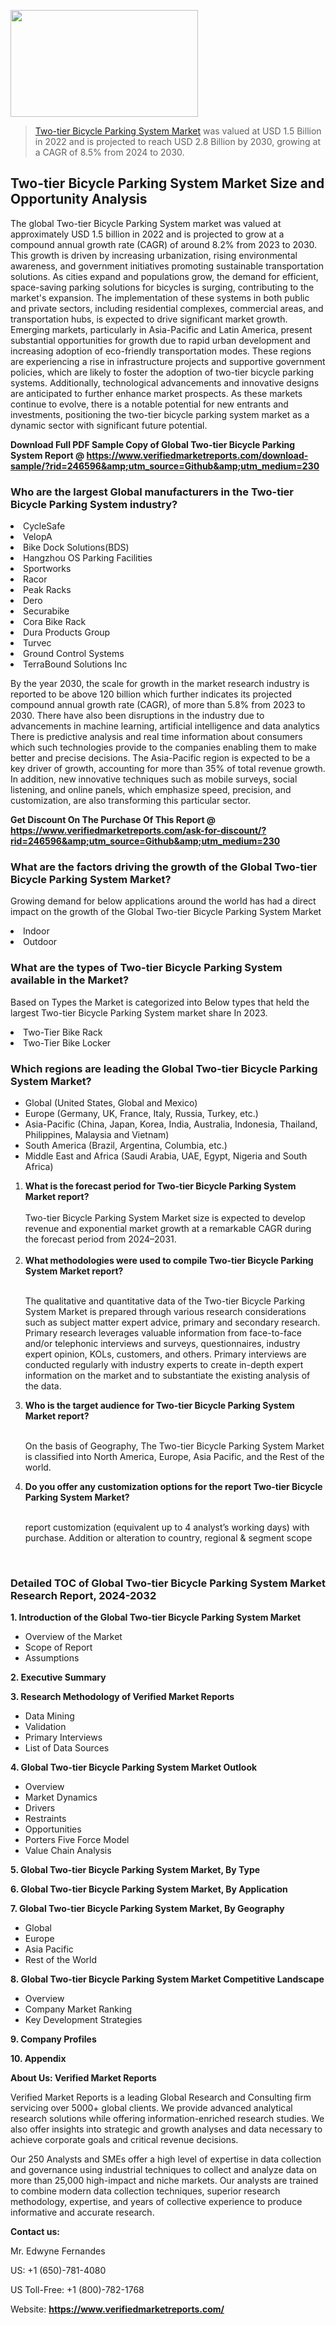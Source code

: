 <img src="https://ffe5etoiles.com/wp-content/uploads/2024/12/MST1-300x171.png" alt="" width="300" height="171" class="alignnone size-medium wp-image-20088" /><blockquote><p><p><a href="https://www.verifiedmarketreports.com/download-sample/?rid=246596&utm_source=Github&utm_medium=230" target="_blank">Two-tier Bicycle Parking System Market</a> was valued at USD 1.5 Billion in 2022 and is projected to reach USD 2.8 Billion by 2030, growing at a CAGR of 8.5% from 2024 to 2030.</p></blockquote><p><h2>Two-tier Bicycle Parking System Market Size and Opportunity Analysis</h2> The global Two-tier Bicycle Parking System market was valued at approximately USD 1.5 billion in 2022 and is projected to grow at a compound annual growth rate (CAGR) of around 8.2% from 2023 to 2030. This growth is driven by increasing urbanization, rising environmental awareness, and government initiatives promoting sustainable transportation solutions. As cities expand and populations grow, the demand for efficient, space-saving parking solutions for bicycles is surging, contributing to the market's expansion. The implementation of these systems in both public and private sectors, including residential complexes, commercial areas, and transportation hubs, is expected to drive significant market growth. Emerging markets, particularly in Asia-Pacific and Latin America, present substantial opportunities for growth due to rapid urban development and increasing adoption of eco-friendly transportation modes. These regions are experiencing a rise in infrastructure projects and supportive government policies, which are likely to foster the adoption of two-tier bicycle parking systems. Additionally, technological advancements and innovative designs are anticipated to further enhance market prospects. As these markets continue to evolve, there is a notable potential for new entrants and investments, positioning the two-tier bicycle parking system market as a dynamic sector with significant future potential. </p><p class=""><strong>Download Full PDF Sample Copy of Global Two-tier Bicycle Parking System Report @ <a href="https://www.verifiedmarketreports.com/download-sample/?rid=246596&amp;utm_source=Github&amp;utm_medium=230" target="_blank">https://www.verifiedmarketreports.com/download-sample/?rid=246596&amp;utm_source=Github&amp;utm_medium=230</a></strong></p><h3 id="" class="">Who are the largest Global manufacturers in the Two-tier Bicycle Parking System industry?</h3><p><li>CycleSafe</li><li> VelopA</li><li> Bike Dock Solutions(BDS)</li><li> Hangzhou OS Parking Facilities</li><li> Sportworks</li><li> Racor</li><li> Peak Racks</li><li> Dero</li><li> Securabike</li><li> Cora Bike Rack</li><li> Dura Products Group</li><li> Turvec</li><li> Ground Control Systems</li><li> TerraBound Solutions Inc</li></p><div class=""><div class="" dir="" data-message-author-role="" data-message-id="" data-message-model-slug=""><div class=""><div class=""><div class=""><div class="" dir="" data-message-author-role="" data-message-id="" data-message-model-slug=""><div class=""><div class=""><p>By the year 2030, the scale for growth in the market research industry is reported to be above 120 billion which further indicates its projected compound annual growth rate (CAGR), of more than 5.8% from 2023 to 2030. There have also been disruptions in the industry due to advancements in machine learning, artificial intelligence and data analytics There is predictive analysis and real time information about consumers which such technologies provide to the companies enabling them to make better and precise decisions. The Asia-Pacific region is expected to be a key driver of growth, accounting for more than 35% of total revenue growth. In addition, new innovative techniques such as mobile surveys, social listening, and online panels, which emphasize speed, precision, and customization, are also transforming this particular sector.</p><p><strong>Get Discount On The Purchase Of This Report @&nbsp; <a href="https://www.verifiedmarketreports.com/ask-for-discount/?rid=246596&amp;utm_source=Github&amp;utm_medium=230" target="_blank">https://www.verifiedmarketreports.com/ask-for-discount/?rid=246596&amp;utm_source=Github&amp;utm_medium=230</a></strong></p></div></div></div></div></div></div></div></div><h3 id="" class="">What are the factors driving the growth of the Global Two-tier Bicycle Parking System Market?</h3><p id="" class="">Growing demand for below applications around the world has had a direct impact on the growth of the Global Two-tier Bicycle Parking System Market</p><p id="" class=""><li>Indoor</li><li> Outdoor</li></p><h3 id="" class="">What are the types of Two-tier Bicycle Parking System available in the Market?</h3><p id="" class="">Based on Types the Market is categorized into Below types that held the largest Two-tier Bicycle Parking System market share In 2023.</p><p id="" class=""><li>Two-Tier Bike Rack</li><li> Two-Tier Bike Locker</li></p><h3 id="" class="">Which regions are leading the Global Two-tier Bicycle Parking System Market?</h3><ul><li>Global (United States, Global and Mexico)</li><li>Europe (Germany, UK, France, Italy, Russia, Turkey, etc.)</li><li>Asia-Pacific (China, Japan, Korea, India, Australia, Indonesia, Thailand, Philippines, Malaysia and Vietnam)</li><li>South America (Brazil, Argentina, Columbia, etc.)</li><li>Middle East and Africa (Saudi Arabia, UAE, Egypt, Nigeria and South Africa)</li></ul><p><ol><li><strong>What is the forecast period for Two-tier Bicycle Parking System Market report?<br /></strong><br /><span data-sheets-root="1" data-sheets-value="{&quot;1&quot;:2,&quot;2&quot;:&quot;XXXX size is expected to develop revenue and exponential market growth at a remarkable CAGR during the forecast period from 2024&ndash;2030.&quot;}" data-sheets-userformat="{&quot;2&quot;:12674,&quot;4&quot;:{&quot;1&quot;:2,&quot;2&quot;:16776960},&quot;10&quot;:2,&quot;11&quot;:0,&quot;15&quot;:&quot;Arial&quot;,&quot;16&quot;:12}">Two-tier Bicycle Parking System Market size is expected to develop revenue and exponential market growth at a remarkable CAGR during the forecast period from 2024&ndash;2031.</span><br /><br /></li><li><strong>What methodologies were used to compile Two-tier Bicycle Parking System Market report?<br /><br /></strong><p>The qualitative and quantitative data of the&nbsp;Two-tier Bicycle Parking System Market is prepared through various research considerations such as subject matter expert advice, primary and secondary research. Primary research leverages valuable information from face-to-face and/or telephonic interviews and surveys, questionnaires, industry expert opinion, KOLs, customers, and others. Primary interviews are conducted regularly with industry experts to create in-depth expert information on the market and to substantiate the existing analysis of the data.&nbsp;</p></li><li><strong>Who is the target audience for Two-tier Bicycle Parking System Market report?<br /><br /></strong><p>On the basis of Geography, The&nbsp;Two-tier Bicycle Parking System Market is classified into North America, Europe, Asia Pacific, and the Rest of the world.</p></li><li><strong>Do you offer any customization options for the report Two-tier Bicycle Parking System Market?<br /><br /></strong><p>report customization (equivalent up to 4 analyst&rsquo;s working days) with purchase. Addition or alteration to country, regional &amp; segment scope</p><p>&nbsp;</p></li></ol></p><h3 id="" class="">Detailed TOC of Global Two-tier Bicycle Parking System Market Research Report, 2024-2032</h3><p id="" class=""><strong>1. Introduction of the Global Two-tier Bicycle Parking System Market</strong></p><ul><li>Overview of the Market</li><li>Scope of Report</li><li>Assumptions</li></ul><p id="" class=""><strong>2. Executive Summary</strong></p><p id="" class=""><strong>3. Research Methodology of&nbsp;Verified Market Reports</strong></p><ul><li>Data Mining</li><li>Validation</li><li>Primary Interviews</li><li>List of Data Sources</li></ul><p id="" class=""><strong>4. Global Two-tier Bicycle Parking System Market Outlook</strong></p><ul><li>Overview</li><li>Market Dynamics</li><li>Drivers</li><li>Restraints</li><li>Opportunities</li><li>Porters Five Force Model</li><li>Value Chain Analysis</li></ul><p id="" class=""><strong>5. Global Two-tier Bicycle Parking System Market, By&nbsp;Type</strong></p><p id="" class=""><strong>6. Global Two-tier Bicycle Parking System Market, By Application</strong></p><p id="" class=""><strong>7. Global Two-tier Bicycle Parking System Market, By Geography</strong></p><ul><li>Global</li><li>Europe</li><li>Asia Pacific</li><li>Rest of the World</li></ul><p id="" class=""><strong>8. Global Two-tier Bicycle Parking System Market Competitive Landscape</strong></p><ul><li>Overview</li><li>Company Market Ranking</li><li>Key Development Strategies</li></ul><p id="" class=""><strong>9. Company Profiles</strong></p><p id="" class=""><strong>10. Appendix</strong></p><p id="" class=""><strong>About Us: Verified Market Reports</strong></p><p id="" class="">Verified Market Reports is a leading Global Research and Consulting firm servicing over 5000+ global clients. We provide advanced analytical research solutions while offering information-enriched research studies. We also offer insights into strategic and growth analyses and data necessary to achieve corporate goals and critical revenue decisions.</p><p id="" class="">Our 250 Analysts and SMEs offer a high level of expertise in data collection and governance using industrial techniques to collect and analyze data on more than 25,000 high-impact and niche markets. Our analysts are trained to combine modern data collection techniques, superior research methodology, expertise, and years of collective experience to produce informative and accurate research.</p><p id="" class=""><strong>Contact us:</strong></p><p id="" class="">Mr. Edwyne Fernandes</p><p id="" class="">US: +1 (650)-781-4080</p><p id="" class="">US Toll-Free: +1 (800)-782-1768</p><p id="" class="">Website: <a target="" data-test-app-aware-link=""><strong>https://www.verifiedmarketreports.com/</strong></a></p>
